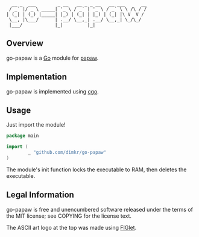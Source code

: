 ```
  __ _  ___        _ __   __ _ _ __   __ ___      __
 / _` |/ _ \ _____| '_ \ / _` | '_ \ / _` \ \ /\ / /
| (_| | (_) |_____| |_) | (_| | |_) | (_| |\ V  V /
 \__, |\___/      | .__/ \__,_| .__/ \__,_| \_/\_/
 |___/            |_|         |_|
```

## Overview

go-papaw is a [Go](https://golang.org) module for [papaw](http://github.com/dimkr/papaw).

## Implementation

go-papaw is implemented using [cgo](https://golang.org/cmd/cgo).

## Usage

Just import the module!

```go
package main

import (
        _ "github.com/dimkr/go-papaw"
)
```

The module's init function locks the executable to RAM, then deletes the executable.

## Legal Information

go-papaw is free and unencumbered software released under the terms of the MIT license; see COPYING for the license text.

The ASCII art logo at the top was made using [FIGlet](http://www.figlet.org/).
